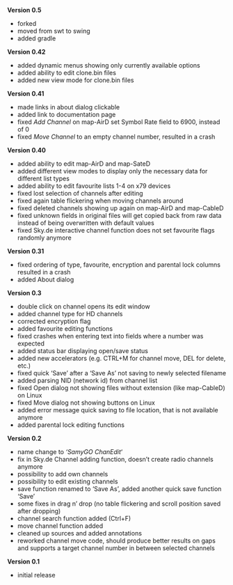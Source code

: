 **Version 0.5**

- forked
- moved from swt to swing
- added gradle

**Version 0.42**

-   added dynamic menus showing only currently available options
-   added ability to edit clone.bin files
-   added new view mode for clone.bin files

**Version 0.41**

-   made links in about dialog clickable
-   added link to documentation page
-   fixed *Add Channel* on map-AirD set Symbol Rate field to 6900, instead of 0
-   fixed *Move Channel* to an empty channel number, resulted in a crash

**Version 0.40**

-   added ability to edit map-AirD and map-SateD
-   added different view modes to display only the necessary data for different list types
-   added ability to edit favourite lists 1-4 on x79 devices
-   fixed lost selection of channels after editing
-   fixed again table flickering when moving channels around
-   fixed deleted channels showing up again on map-AirD and map-CableD
-   fixed unknown fields in original files will get copied back from raw data instead of being overwritten with default values
-   fixed Sky.de interactive channel function does not set favourite flags randomly anymore

**Version 0.31**

-   fixed ordering of type, favourite, encryption and parental lock columns resulted in a crash
-   added About dialog

**Version 0.3**

-   double click on channel opens its edit window
-   added channel type for HD channels
-   corrected encryption flag
-   added favourite editing functions
-   fixed crashes when entering text into fields where a number was expected
-   added status bar displaying open/save status
-   added new accelerators (e.g. CTRL+M for channel move, DEL for delete, etc.)
-   fixed quick ‘Save’ after a ‘Save As’ not saving to newly selected filename
-   added parsing NID (network id) from channel list
-   fixed Open dialog not showing files without extension (like map-CableD) on Linux
-   fixed Move dialog not showing buttons on Linux
-   added error message quick saving to file location, that is not available anymore
-   added parental lock editing functions

**Version 0.2**

-   name change to *‘SamyGO ChanEdit*‘
-   fix in Sky.de Channel adding function, doesn’t create radio channels anymore
-   possibility to add own channels
-   possibility to edit existing channels
-   save function renamed to ‘Save As’, added another quick save function ‘Save’
-   some fixes in drag n’ drop (no table flickering and scroll position saved after dropping)
-   channel search function added (Ctrl+F)
-   move channel function added
-   cleaned up sources and added annotations
-   reworked channel move code, should produce better results on gaps and supports a target channel number in between selected channels

**Version 0.1**

-   initial release

